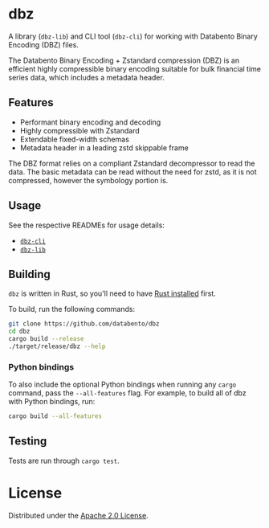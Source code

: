 # dbz

A library (`dbz-lib`) and CLI tool (`dbz-cli`) for working with Databento Binary
Encoding (DBZ) files.

The Databento Binary Encoding + Zstandard compression (DBZ) is an efficient
highly compressible binary encoding suitable for bulk financial time series data,
which includes a metadata header.

## Features

- Performant binary encoding and decoding
- Highly compressible with Zstandard
- Extendable fixed-width schemas
- Metadata header in a leading zstd skippable frame

The DBZ format relies on a compliant Zstandard decompressor to read the data.
The basic metadata can be read without the need for zstd, as it is not
compressed, however the symbology portion is.

## Usage

See the respective READMEs for usage details:
- [`dbz-cli`](src/dbz-cli/README.md)
- [`dbz-lib`](src/dbz-lib/README.md)

## Building

`dbz` is written in Rust, so you'll need to have [Rust installed](https://www.rust-lang.org/)
first.

To build, run the following commands:
```sh
git clone https://github.com/databento/dbz
cd dbz
cargo build --release
./target/release/dbz --help
```

### Python bindings

To also include the optional Python bindings when running any `cargo` command,
pass the `--all-features` flag.
For example, to build all of dbz with Python bindings, run:
```sh
cargo build --all-features
```

## Testing

Tests are run through `cargo test`.

# License

Distributed under the [Apache 2.0 License](https://www.apache.org/licenses/LICENSE-2.0.html).
